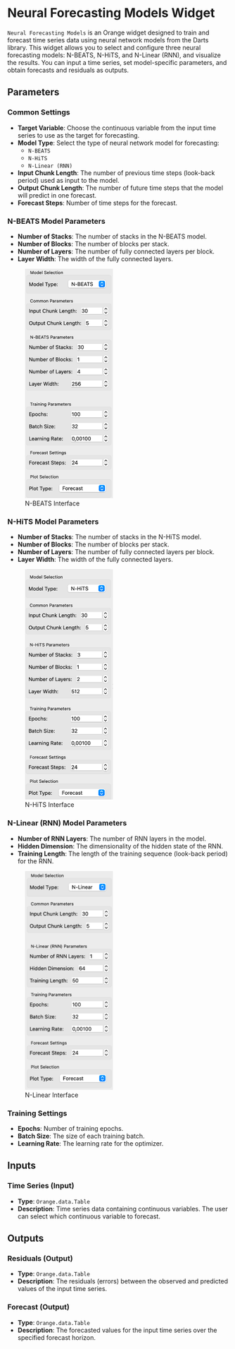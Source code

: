 # Neural Forecasting Models Widget

`Neural Forecasting Models` is an Orange widget designed to train and forecast time series data using neural network models from the Darts library. This widget allows you to select and configure three neural forecasting models: N-BEATS, N-HiTS, and N-Linear (RNN), and visualize the results. You can input a time series, set model-specific parameters, and obtain forecasts and residuals as outputs.

## Parameters

### Common Settings
- **Target Variable**: Choose the continuous variable from the input time series to use as the target for forecasting.
- **Model Type**: Select the type of neural network model for forecasting:
  - `N-BEATS`
  - `N-HiTS`
  - `N-Linear (RNN)`
- **Input Chunk Length**: The number of previous time steps (look-back period) used as input to the model.
- **Output Chunk Length**: The number of future time steps that the model will predict in one forecast.
- **Forecast Steps**: Number of time steps for the forecast.

### N-BEATS Model Parameters
- **Number of Stacks**: The number of stacks in the N-BEATS model.
- **Number of Blocks**: The number of blocks per stack.
- **Number of Layers**: The number of fully connected layers per block.
- **Layer Width**: The width of the fully connected layers.

<figure>
  <img src="images/sankarsh-widgets/neuralmodels/nb3.png" alt="nb" width="200"/>
  <figcaption>N-BEATS Interface</figcaption>
</figure>

### N-HiTS Model Parameters
- **Number of Stacks**: The number of stacks in the N-HiTS model.
- **Number of Blocks**: The number of blocks per stack.
- **Number of Layers**: The number of fully connected layers per block.
- **Layer Width**: The width of the fully connected layers.

<figure>
  <img src="images/sankarsh-widgets/neuralmodels/nh3.png" alt="nb" width="200"/>
  <figcaption>N-HiTS Interface</figcaption>
</figure>

### N-Linear (RNN) Model Parameters
- **Number of RNN Layers**: The number of RNN layers in the model.
- **Hidden Dimension**: The dimensionality of the hidden state of the RNN.
- **Training Length**: The length of the training sequence (look-back period) for the RNN.

<figure>
  <img src="images/sankarsh-widgets/neuralmodels/nl3.png" alt="nb" width="200"/>
  <figcaption>N-Linear Interface</figcaption>
</figure>

### Training Settings
- **Epochs**: Number of training epochs.
- **Batch Size**: The size of each training batch.
- **Learning Rate**: The learning rate for the optimizer.

## Inputs

### Time Series (Input)
- **Type**: `Orange.data.Table`
- **Description**: Time series data containing continuous variables. The user can select which continuous variable to forecast. 

## Outputs

### Residuals (Output)
- **Type**: `Orange.data.Table`
- **Description**: The residuals (errors) between the observed and predicted values of the input time series.

### Forecast (Output)
- **Type**: `Orange.data.Table`
- **Description**: The forecasted values for the input time series over the specified forecast horizon.



